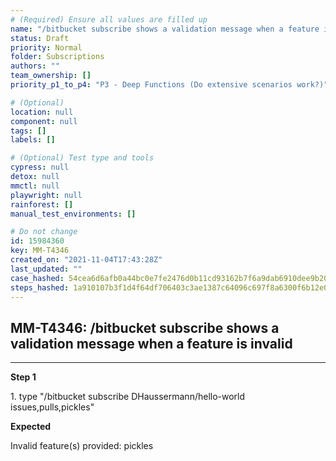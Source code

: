```yaml
---
# (Required) Ensure all values are filled up
name: "/bitbucket subscribe shows a validation message when a feature is invalid"
status: Draft
priority: Normal
folder: Subscriptions
authors: ""
team_ownership: []
priority_p1_to_p4: "P3 - Deep Functions (Do extensive scenarios work?)"

# (Optional)
location: null
component: null
tags: []
labels: []

# (Optional) Test type and tools
cypress: null
detox: null
mmctl: null
playwright: null
rainforest: []
manual_test_environments: []

# Do not change
id: 15984360
key: MM-T4346
created_on: "2021-11-04T17:43:28Z"
last_updated: ""
case_hashed: 54cea6d6afb0a44bc0e7fe2476d0b11cd93162b7f6a9dab6910dee9b204d03292065146e3010f1e8af711079a76dc8e7
steps_hashed: 1a910107b3f1d4f64df706403c3ae1387c64096c697f8a6300f6b12e04535e55f8143a8d29b9f59e68effeb8b5fc6def
---
```


<!-- (Auto-generated) Based on frontmatter's "key" and "name" -->

## MM-T4346: /bitbucket subscribe shows a validation message when a feature is invalid

---

**Step 1**

1\. type "/bitbucket subscribe DHaussermann/hello-world issues,pulls,pickles"

**Expected**

Invalid feature(s) provided: pickles
